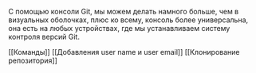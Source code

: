 С помощью консоли Git, мы можем делать намного больше, чем в визуальных оболочках, плюс ко всему, консоль более универсальна, она есть на любых устройствах, где мы устанавливаем систему контроля версий Git.

[[Команды]]
[[Добавления user name и user email]]
[[Клонирование репозитория]]